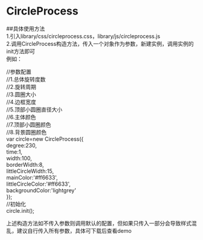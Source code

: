 ﻿# CircleProcess

##具体使用方法<br>
1.引入library/css/circleprocess.css，library/js/circleprocess.js<br>
2.调用CircleProcess构造方法，传入一个对象作为参数，新建实例，调用实例的init方法即可<br>
例如：<br>



//参数配置<br>
    //1.总体旋转度数<br>
    //2.旋转周期<br>
    //3.圆圈大小<br>
    //4.边框宽度<br>
    //5.顶部小圆圈直径大小<br>
    //6.主体颜色<br>
    //7.顶部小圆圈颜色<br>
    //8.背景圆圈颜色<br>
   var circle=new CircleProcess({<br>
       degree:230,<br>
       time:1,<br>
       width:100,<br>
       borderWidth:8,<br>
       littleCircleWidth:15,<br>
       mainColor:'#ff6633',<br>
       littleCircleColor:'#ff6633',<br>
       backgroundColor:'lightgrey'<br>
   });<br>
    //初始化<br>
    circle.init();<br>


上述构造方法如不传入参数则调用默认的配置，但如果只传入一部分会导致样式混乱，建议自行传入所有参数，具体可下载后查看demo
